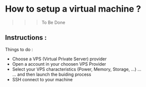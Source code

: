 How to setup a virtual machine ?
==
>>> To Be Done

Instructions :
-
Things to do :   
* Choose a VPS (Virtual Private Server) provider
* Open a account in your choosen VPS Provider
* Select your VPS characteristics (Power, Memory, Storage, ...) ...   
... and then launch the buiding process
* SSH connect to your machine
